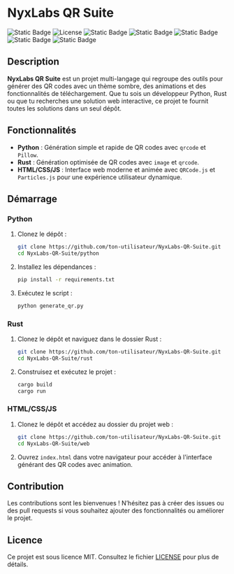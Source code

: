 # NyxLabs QR Suite

![Static Badge](https://img.shields.io/badge/Contributeur-1-brightgreen?style=flat&logo=clubhouse&logoColor=white&logoSize=auto) ![License](https://img.shields.io/github/license/Nyx-Off/AceVenturaTheGame) 
![Static Badge](https://img.shields.io/badge/JavaScript-black?style=plastic&logo=javascript&logoColor=white&logoSize=auto&color=purple)
![Static Badge](https://img.shields.io/badge/HTML-black?style=plastic&logo=html5&logoColor=white&logoSize=auto&color=orange)
![Static Badge](https://img.shields.io/badge/CSS-black?style=plastic&logo=css3&logoColor=white&logoSize=auto&color=blue)
![Static Badge](https://img.shields.io/badge/Python-black?style=plastic&logo=python&logoColor=white&logoSize=auto&color=yellow)
![Static Badge](https://img.shields.io/badge/Rust-lightgray?style=plastic&logo=rust&logoColor=white&logoSize=auto)



## Description
**NyxLabs QR Suite** est un projet multi-langage qui regroupe des outils pour générer des QR codes avec un thème sombre, des animations et des fonctionnalités de téléchargement. Que tu sois un développeur Python, Rust ou que tu recherches une solution web interactive, ce projet te fournit toutes les solutions dans un seul dépôt.

## Fonctionnalités
- **Python** : Génération simple et rapide de QR codes avec `qrcode` et `Pillow`.
- **Rust** : Génération optimisée de QR codes avec `image` et `qrcode`.
- **HTML/CSS/JS** : Interface web moderne et animée avec `QRCode.js` et `Particles.js` pour une expérience utilisateur dynamique.

## Démarrage

### Python
1. Clonez le dépôt :
   ```bash
   git clone https://github.com/ton-utilisateur/NyxLabs-QR-Suite.git
   cd NyxLabs-QR-Suite/python
   ```
2. Installez les dépendances :
   ```bash
   pip install -r requirements.txt
   ```
3. Exécutez le script :
   ```bash
   python generate_qr.py
   ```

### Rust
1. Clonez le dépôt et naviguez dans le dossier Rust :
   ```bash
   git clone https://github.com/ton-utilisateur/NyxLabs-QR-Suite.git
   cd NyxLabs-QR-Suite/rust
   ```
2. Construisez et exécutez le projet :
   ```bash
   cargo build
   cargo run
   ```

### HTML/CSS/JS
1. Clonez le dépôt et accédez au dossier du projet web :
   ```bash
   git clone https://github.com/ton-utilisateur/NyxLabs-QR-Suite.git
   cd NyxLabs-QR-Suite/web
   ```
2. Ouvrez `index.html` dans votre navigateur pour accéder à l'interface générant des QR codes avec animation.

## Contribution
Les contributions sont les bienvenues ! N’hésitez pas à créer des issues ou des pull requests si vous souhaitez ajouter des fonctionnalités ou améliorer le projet.

## Licence
Ce projet est sous licence MIT. Consultez le fichier [LICENSE](LICENSE) pour plus de détails.

